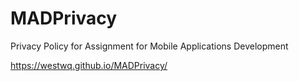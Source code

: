 # MADPrivacy
Privacy Policy for Assignment for Mobile Applications Development 

https://westwq.github.io/MADPrivacy/
